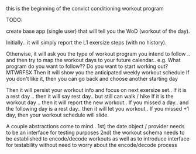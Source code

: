 this is the beginning of the convict conditioning workout program

TODO:

create base app (single user) that will tell you the WoD (workout of the day).

Initially.. it will simply report the L1 exersize steps (with no history).

Otherwise, it will ask you the type of workout program you intend to follow ..
and then try to map the workout days to your future calendar..
e.g.
What program do you want to follow??
Do you want to start working out? MTWRFSX
Then it will show you the anticipated weekly workout schedule
If you don't like it, then you can go back and choose another starting day

Then it will persist your workout info and focus on next exersize set..
If it is a rest day .. then it will say rest day.. but still can walk / hike
If it is the workout day .. then it will report the new workout..
If you missed a day.. and the following day is a rest day.. then it will let you workout..
If you missed +1 day, then your workout schedule will slide.

A couple abstractions come to mind..
1st) the date object / provider needs to be an interface for testing purposes
2nd) the workout schema needs to be established to encode/decode workouts
     as well as to introduce interface for testability without need to worry about
     the encode/decode process

